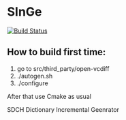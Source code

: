# SInGe

[![Build Status](https://travis-ci.org/cscenter/SInGe.svg?branch=master)](https://travis-ci.org/cscenter/SInGe)

## How to build first time:
1) go to src/third_party/open-vcdiff
2) ./autogen.sh
3) ./configure

After that use Cmake as usual

SDCH Dictionary Incremental Geenrator
